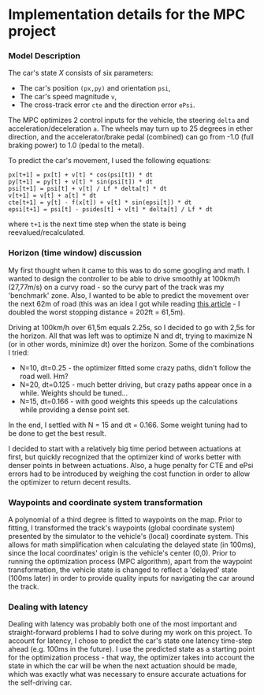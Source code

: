 # Implementation details for the MPC project

### Model Description
The car's state *X* consists of six parameters:
- The car's position `(px,py)` and orientation `psi`,
- The car's speed magnitude `v`,
- The cross-track error `cte` and the direction error `ePsi`.

The MPC optimizes 2 control inputs for the vehicle, the steering `delta`
and acceleration/deceleration `a`. The wheels may turn up to 25 degrees in ether direction,
and the accelerator/brake pedal (combined) can go from -1.0 (full braking power) to 1.0
(pedal to the metal).

To predict the car's movement, I used the following equations:
```
px[t+1] = px[t] + v[t] * cos(psi[t]) * dt
py[t+1] = py[t] + v[t] * sin(psi[t]) * dt
psi[t+1] = psi[t] + v[t] / Lf * delta[t] * dt
v[t+1] = v[t] + a[t] * dt
cte[t+1] = y[t] - f(x[t]) + v[t] * sin(epsi[t]) * dt
epsi[t+1] = psi[t] - psides[t] + v[t] * delta[t] / Lf * dt
```

where `t+1` is the next time step when the state is being reevalued/recalculated.

### Horizon (time window) discussion
My first thought when it came to this was to do some googling and math.
I wanted to design the controller to be able to drive smoothly at 100km/h (27,77m/s) on a curvy road -
so the curvy part of the track was my 'benchmark' zone. Also, I wanted to be able to predict
the movement over the next 62m of road (this was an idea I got while reading
[this article](http://www.motortrend.com/news/20-best-60-to-0-distances-recorded/) - I doubled the worst stopping
distance = 202ft = 61,5m).

Driving at 100km/h over 61,5m equals 2.25s, so I decided to go with 2,5s for the horizon.
All that was left was to optimize N and dt, trying to maximize N (or in other words, minimize dt) over the horizon.
Some of the combinations I tried:
- N=10, dt=0.25 - the optimizer fitted some crazy paths, didn't follow the road well. Hm?
- N=20, dt=0.125 - much better driving, but crazy paths appear once in a while.
Weights should be tuned...
- N=15, dt=0.166 - with good weights this speeds up the calculations while providing a dense point set.

In the end, I settled with N = 15 and dt = 0.166.
Some weight tuning had to be done to get the best result.

I decided to start with a relatively big time period between actuations at first, but quickly
recognized that the optimizer kind of works better with denser points in between actuations.
Also, a huge penalty for CTE and ePsi errors had to be introduced by weighing the cost function
in order to allow the optimizer to return decent results.

### Waypoints and coordinate system transformation
A polynomial of a third degree is fitted to waypoints on the map.
Prior to fitting, I transformed the track's waypoints (global coordinate system) presented
by the simulator to the vehicle's (local) coordinate system.
This allows for math simplification when calculating the delayed state (in 100ms),
since the local coordinates' origin is the vehicle's center (0,0).
Prior to running the optimization process (MPC algorithm), apart from the waypoint transformation, the vehicle state is
changed to reflect a 'delayed' state (100ms later) in order to provide quality inputs for navigating the car around
the track.

### Dealing with latency
Dealing with latency was probably both one of the most important and straight-forward problems
I had to solve during my work on this project. To account for latency, I chose to predict the car's state
one latency time-step ahead (e.g. 100ms in the future). I use the predicted state as a starting point
for the optimization process - that way, the optimizer takes into account the state in which the car
will be when the next actuation should be made, which was exactly what was necessary to ensure accurate
actuations for the self-driving car.

